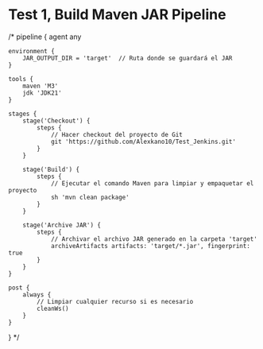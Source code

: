 # Test 1, Build Maven JAR Pipeline


/*
pipeline {
    agent any

    environment {
        JAR_OUTPUT_DIR = 'target'  // Ruta donde se guardará el JAR
    }

    tools {
        maven 'M3'
        jdk 'JDK21'
    }

    stages {
        stage('Checkout') {
            steps {
                // Hacer checkout del proyecto de Git
                git 'https://github.com/Alexkano10/Test_Jenkins.git'
            }
        }

        stage('Build') {
            steps {
                // Ejecutar el comando Maven para limpiar y empaquetar el proyecto
                sh 'mvn clean package'
            }
        }

        stage('Archive JAR') {
            steps {
                // Archivar el archivo JAR generado en la carpeta 'target'
                archiveArtifacts artifacts: 'target/*.jar', fingerprint: true
            }
        }
    }

    post {
        always {
            // Limpiar cualquier recurso si es necesario
            cleanWs()
        }
    }
}
*/
